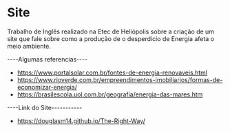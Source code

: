 # Site
Trabalho de Inglês realizado na Etec de Heliópolis sobre a criação de um site que fale sobre como a produção de o desperdicio de Energia afeta o meio ambiente.

----Algumas referencias---- 
- https://www.portalsolar.com.br/fontes-de-energia-renovaveis.html
- https://www.rioverde.com.br/empreendimentos-imobiliarios/formas-de-economizar-energia/
- https://brasilescola.uol.com.br/geografia/energia-das-mares.htm

----Link do Site-----------
- https://douglasm14.github.io/The-Right-Way/
